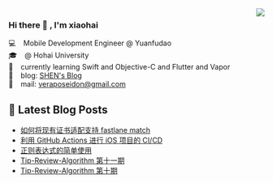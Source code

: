 <img align='right' src="https://github-readme-stats.vercel.app/api?username=veraposeidon&show_icons=true">

### Hi there 👋 , I'm xiaohai
💻    &ensp; Mobile Development Engineer @ Yuanfudao <br>
🎓    &ensp; @ Hohai University <br>
📖    &ensp; currently learning Swift and Objective-C and Flutter and Vapor <br>
📰    &ensp; blog: [SHEN's Blog](https://shenxiaohai.me) <br>
🚀    &ensp; mail: [veraposeidon@gmail.com](mailto:veraposeidon@gmail.com) <br>

## 📕 Latest Blog Posts

<!-- BLOG-POST-LIST:START -->
- [如何将现有证书适配支持 fastlane match](https://shenxiaohai.me/2021/12/30/SupportFastlaneMatchforExisting/)
- [利用 GitHub Actions 进行 iOS 项目的 CI/CD](https://shenxiaohai.me/2021/10/29/GitHubActionsForIos/)
- [正则表达式的简单使用](https://shenxiaohai.me/2021/10/11/regular-expression-simpleUse/)
- [Tip-Review-Algorithm 第十一期](https://shenxiaohai.me/2021/06/21/TRA-11/)
- [Tip-Review-Algorithm 第十期](https://shenxiaohai.me/2021/05/30/TRA-10/)
<!-- BLOG-POST-LIST:END -->
